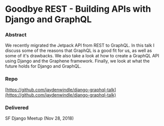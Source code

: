 # Goodbye REST - Building APIs with Django and GraphQL

### Abstract
We recently migrated the Jetpack API from REST to GraphQL. In this talk I discuss some of the 
reasons that GraphQL is a good fit for us, as well as some of it's drawbacks. We also take a look at how
to create a GraphQL API using Django and the Graphene framework. Finally, we look at what the future holds
for Django and GraphQL.

### Repo
[https://github.com/jaydenwindle/django-graphql-talk](https://github.com/jaydenwindle/django-graphql-talk)

### Delivered
SF Django Meetup (Nov 28, 2018)
